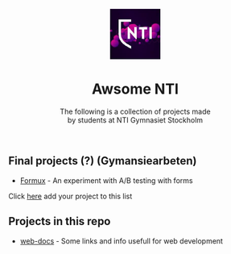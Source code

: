 <p align="center">
    <img src="logo.jpeg" alt="Logga" width="100px"/>
</p>
<h1 align="center">Awsome NTI</h1>
<p align="center">The following is a collection of projects made <br/> by students at NTI Gymnasiet Stockholm</p>

<br/>

## Final projects (?) (Gymansiearbeten)
- [Formux](https://github.com/formux-dev/info) - An experiment with A/B testing with forms

Click [here](https://github.com/nti-stockholm/awesome-nti-stockholm/issues/new?assignees=alvarlagerlof&labels=new+project&template=new-project.md&title=I+want+to+add+my+project+to+the+list) add your project to this list


## Projects in this repo
- [web-docs](https://github.com/NTI-Gymnasiet-Stockholm/web-docs) - Some links and info usefull for web development
